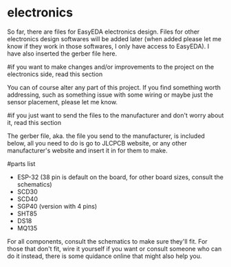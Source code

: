 # electronics

So far, there are files for EasyEDA electronics design. Files for other electronics design softwares will be added later (when added please let me know if they work in those softwares, I only have access to EasyEDA). I have also inserted the gerber file here.

#if you want to make changes and/or improvements to the project on the electronics side, read this section

You can of course alter any part of this project. If you find something worth addressing, such as something issue with some wiring or maybe just the sensor placement, please let me know.

#if you just want to send the files to the manufacturer and don't worry about it, read this section

The gerber file, aka. the file you send to the manufacturer, is included below, all you need to do is go to JLCPCB website, or any other manufacturer's website and insert it in for them to make.

#parts list

- ESP-32 (38 pin is default on the board, for other board sizes, consult the schematics)
- SCD30
- SCD40
- SGP40 (version with 4 pins)
- SHT85
- DS18
- MQ135

For all components, consult the schematics to make sure they'll fit. For those that don't fit, wire it yourself if you want or consult someone who can do it instead, there is some quidance online that might also help you.

